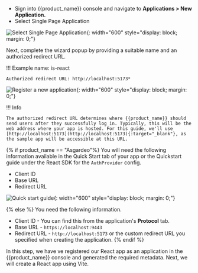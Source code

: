 
* Sign into {{product_name}} console and navigate to **Applications > New Application.**
* Select Single Page Application

![Select Single Page Application]({{base_path}}/assets/img/complete-guides/react/image5.png){: width="600" style="display: block; margin: 0;"}  

Next, complete the wizard popup by providing a suitable name and an authorized redirect URL.

!!! Example
    name: is-react
    
    Authorized redirect URL: http://localhost:5173*

![Register a new application]({{base_path}}/assets/img/complete-guides/react/image8.png){: width="600" style="display: block; margin: 0;"}

!!! Info

    The authorized redirect URL determines where {{product_name}} should send users after they successfully log in. Typically, this will be the web address where your app is hosted. For this guide, we'll use [http://localhost:5173](http://localhost:5173){:target="_blank"}, as the sample app will be accessible at this URL.

{% if product_name == "Asgardeo"%}
You will need the following information available in the Quick Start tab of your app or the Quickstart guide under the React SDK for the `AuthProvider` config.

* Client ID
* Base URL
* Redirect URL

![Quick start guide]({{base_path}}/assets/img/complete-guides/react/image9.png){: width="600" style="display: block; margin: 0;"}

{% else %}
You need the following information.

* Client ID - You can find this from the application's **Protocol** tab.
* Base URL - `https://localhost:9443`
* Redirect URL - `http://localhost:5173` or the custom redirect URL you specified when creating the application.
{% endif %}

In this step, we have ve registered our React app as an application in the {{product_name}} console and generated the required metadata. Next, we will create a React app using Vite.
